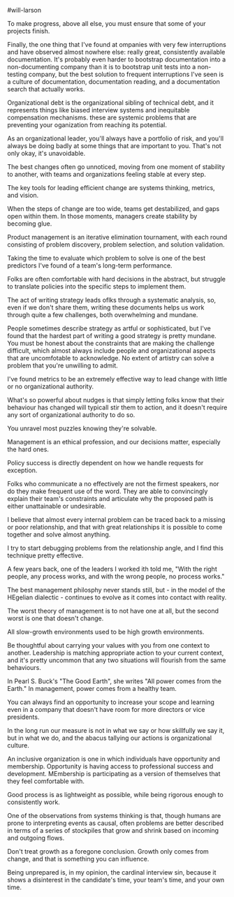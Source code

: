 
#will-larson

To make progress, above all else, you must ensure that some of your projects finish. 

Finally, the one thing that I've found at  ompanies with very few interruptions and have observed almost nowhere else: really great, consistently available documentation. It's probably even harder to bootstrap documentation into a non-documenting company than it is to bootstrap unit tests into a non-testing company, but the best solution to frequent interruptions I've seen is a culture of documentation, documentation reading, and a documentation search that actually works. 

Organizational debt is the organizational sibling of technical debt, and it represents things like biased interview systems and inequitable compensation mechanisms. these are systemic problems that are preventing your oganization from reaching its potential. 

As an organizational leader, you'll always have a portfolio of risk, and you'll always be doing badly at some things that are important to you. That's not only okay, it's unavoidable. 

The best changes often go unnoticed, moving from one moment of stability to another, with teams and organizations feeling stable at every step. 

The key tools for leading efficient change are systems thinking, metrics, and vision. 

When the steps of change are too wide, teams get destabilized, and gaps open within them. In those moments, managers create stability by becoming glue. 

Product management is an iterative elimination tournament, with each round consisting of problem discovery, problem selection, and solution validation. 

Taking the time to evaluate which problem to solve is one of the best predictors I've found of a team's long-term performance. 

Folks are often comfortable with hard decisions in the abstract, but struggle to translate policies into the specific steps to implement them. 

The act of writing strategy leads oflks through a systematic analysis, so, even if we don't share them, writing these documents helps us work through quite a few challenges, both overwhelming and mundane. 

People sometimes describe strategy as artful or sophisticated, but I've found that the hardest part of writing a good strategy is pretty mundane. You must be honest about the constraints that are making the challenge difficult, which almost always include people and organizational aspects that are uncomfotable to acknowledge. No extent of artistry can solve a problem that you're unwilling to admit.

I've found metrics to be an extremely effective way to lead change with little or no organizational authority. 

What's so powerful about nudges is that simply letting folks know that their behaviour has changed will typicall stir them to action, and it doesn't require any sort of organizational authority to do so. 

You unravel most puzzles knowing they're solvable.

Management is an ethical profession, and our decisions matter, especially the hard ones. 

Policy success is directly dependent on how we handle requests for exception. 

Folks who communicate a no effectively are not the firmest speakers, nor do they make frequent use of the word. They are able to convincingly explain their team's constraints and articulate why the proposed path is either unattainable or undesirable. 

I believe that almost every internal problem can be traced back to a missing or poor relationship, and that with great relationships it is possible to come together and solve almost anything. 

I try to start debugging problems from the relationship angle, and I find this technique pretty effective. 

A few years back, one of the leaders I worked ith told me, "With the right people, any process works, and with the wrong people, no process works."

The best management philosphy never stands still, but - in the model of the HEgelian dialectic - continues to evolve as it comes into contact with reality. 

The worst theory of management is to not have one at all, but the second worst is one that doesn't change. 

All slow-growth environments used to be high growth environments.

Be thoughtful about carrying your values with you from one context to another. Leadership is matching appropriate action to your current context, and it's pretty uncommon that any two situations will flourish from the same behaviours. 

In Pearl S. Buck's "The Good Earth", she writes "All power comes from the Earth." In management, power comes from a healthy team. 

You can always find an opportunity to increase your scope and learning even in a company that doesn't have room for more directors or vice presidents. 

In the long run our measure is not in what we say or how skillfully we say it, but in what we do, and the abacus tallying our actions is organizational culture. 

An inclusive organization is one in which individuals have opportunity and membership. Opportunity is having access to professional success and development. MEmbership is participating as a version of themselves that they feel comfortable with. 

Good process is as lightweight as possible, while being rigorous enough to consistently work. 

One of the observations from systems thinking is that, though humans are prone to interpreting events as causal, often problems are better described in terms of a series of stockpiles that grow and shrink based on incoming and outgoing flows. 

Don't treat growth as a foregone conclusion. Growth only comes from change, and that is something you can influence.

Being unprepared is, in my opinion, the cardinal interview sin, because it shows a disinterest in the candidate's time, your team's time, and your own time. 

